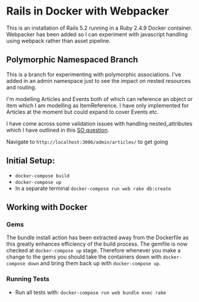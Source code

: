 # Rails in Docker with Webpacker

This is an installation of Rails 5.2 running in a Ruby 2.4.9 Docker container.
Webpacker has been added so I can experiment with javascript handling using webpack rather than asset pipeline.

## Polymorphic Namespaced Branch

This is a branch for experimenting with polymorphic associations. I've added in an admin namespace just to see the impact on nested resources and routing.

I'm modelling Articles and Events both of which can reference an object or item which I am modelling as ItemReference. I have only implemented for Articles at the moment but could expand to cover Events etc.

I have come across some validation issues with handling nested_attributes which I have outlined in this [SO question](https://stackoverflow.com/questions/61634666/validates-uniqueness-of-polymorphic-association-not-working-for-create-action-d).

Navigate to `http://localhost:3006/admin/articles/` to get going

## Initial Setup:

- `docker-compose build`
- `docker-compose up`
- In a separate terminal `docker-compose run web rake db:create`

## Working with Docker

### Gems

The bundle install action has been extracted away from the Dockerfile as this greatly enhances efficiency of the build process. The gemfile is now checked at `docker-compose up` stage. Therefore whenever you make a change to the gems you should take the containers down with `docker-compose down` and bring them back up with `docker-compose up`.

### Running Tests

- Run all tests with: `docker-compose run web bundle exec rake`
